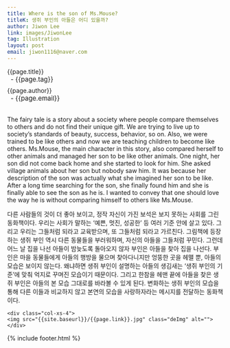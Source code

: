 ```yaml
---
title: Where is the son of Ms.Mouse?
titleK: 생쥐 부인의 아들은 어디 있을까?
author: Jiwon Lee
link: images/JiwonLee
tag: Illustration
layout: post
email: jiwon1116@naver.com
---	
```


<div class="container">

<div class="deDep">
{{page.title}}<br>
<p style="font-size:15px; margin:0px; padding:0px 0px 0px 8px; margin:0px 0px 8px 0px;">- {{page.tag}}</p>
{{page.author}}<br>
<p style="font-size:15px; margin:0px; padding:0px 0px 0px 8px;">- {{page.email}}</p>
</div>

<br>

<div class="det lato">

<!--영문-->

The fairy tale is a story about a society where people compare themselves to others and do not find their unique gift.
We are trying to live up to society’s standards of beauty, success, behavior, so on.
Also, we were trained to be like others and now we are teaching children to become like others. Ms.Mouse, the main character in this story, also compared herself to other animals and managed her son to be like other animals.
One night, her son did not come back home and she started to look for him. She asked village animals about her son but nobody saw him. It was because her description of the son was actually what she imagined her son to be like. After a long time searching for the son, she finally found him and she is finally able to see the son as he is.
I wanted to convey that one should love the way he is without comparing himself to others like Ms.Mouse.

<!--영문-->

</div>


<div class="noto">
<!--국문-->

다른 사람들의 것이 더 좋아 보이고, 정작 자신이 가진 보석은 보지 못하는 사회를 그린 동화책이다.
우리는 사회가 말하는 ‘예쁜, 멋진, 성공한’ 등 여러 기준 안에 살고 있다. 그리고 우리는 그들처럼 되라고 교육받으며, 또 그들처럼 되라고 가르친다.
그림책에 등장하는 생쥐 부인 역시 다른 동물들을 부러워하며, 자신의 아들을 그들처럼 꾸민다. 그런데 어느 날 집을 나선 아들이 밤늦도록 돌아오지 않자 부인은 아들을 찾아 집을 나선다. 부인은 마을 동물들에게 아들의 행방을 물으며 찾아다니지만 엉뚱한 곳을 헤맬 뿐, 아들의 모습은 보이지 않는다. 왜냐하면 생쥐 부인이 설명하는 아들의 생김새는 ‘생쥐 부인의 기준’에 맞춰 억지로 꾸며진 모습이기 때문이다. 그리고 한참을 헤맨 끝에 아들을 찾은 생쥐 부인은 아들의 본 모습 그대로를 바라볼 수 있게 된다.
변화하는 생쥐 부인의 모습을 통해 다른 이들과 비교하지 않고 본연의 모습을 사랑하자라는 메시지를 전달하는 동화책이다.

<!--국문-->

</div>

<div class="row noto">
	
	<div class="col-xs-4">
	<img src="{{site.baseurl}}/{{page.link}}.jpg" class="deImg" alt=""></div>
	
</div>

	

</div> 

{% include footer.html %}